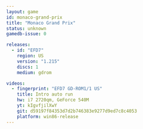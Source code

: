 ```yaml
---
layout: game
id: monaco-grand-prix
title: "Monaco Grand Prix"
status: unknown
gamedb-issue: 0

releases:
  - id: "EFD7"
    region: US
    version: "1.215"
    discs: 1
    medium: gdrom

videos:
  - fingerprint: "EFD7 GD-ROM1/1 US"
    title: Intro auto run
    hw: i7 2720qm, GeForce 540M
    yt: kIgvfjilXwY
    git: d59197f84353d7d2b746383e9277d9ed7c8c4053
    platform: win86-release
---
```

